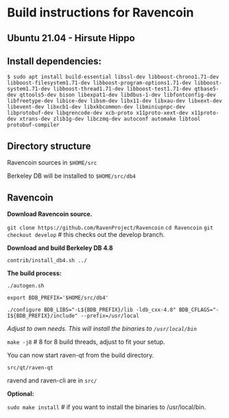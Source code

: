 Build instructions for Ravencoin 
=================================
Ubuntu 21.04 - Hirsute Hippo
---------------------------------

Install dependencies:
----------------------------
`$ sudo apt install build-essential
libssl-dev
libboost-chrono1.71-dev
libboost-filesystem1.71-dev
libboost-program-options1.71-dev
libboost-system1.71-dev
libboost-thread1.71-dev
libboost-test1.71-dev
qtbase5-dev
qttools5-dev
bison
libexpat1-dev
libdbus-1-dev
libfontconfig-dev
libfreetype-dev
libice-dev
libsm-dev
libx11-dev
libxau-dev
libxext-dev
libevent-dev
libxcb1-dev
libxkbcommon-dev
libminiupnpc-dev
libprotobuf-dev
libqrencode-dev
xcb-proto
x11proto-xext-dev
x11proto-dev
xtrans-dev
zlib1g-dev
libczmq-dev
autoconf
automake
libtool
protobuf-compiler
`

Directory structure
------------------
Ravencoin sources in `$HOME/src`

Berkeley DB will be installed to `$HOME/src/db4`


Ravencoin
------------------

__Download Ravencoin source.__

`git clone https://github.com/RavenProject/Ravencoin`
`cd Ravencoin`
`git checkout develop` # this checks out the develop branch.

__Download and build Berkeley DB 4.8__

`contrib/install_db4.sh ../`


__The build process:__

`./autogen.sh`

`export BDB_PREFIX='$HOME/src/db4'`

`./configure BDB_LIBS="-L${BDB_PREFIX}/lib -ldb_cxx-4.8" BDB_CFLAGS="-I${BDB_PREFIX}/include" --prefix=/usr/local` 

_Adjust to own needs. This will install the binaries to `/usr/local/bin`_


`make -j8`  # 8 for 8 build threads, adjust to fit your setup.

You can now start raven-qt from the build directory.

`src/qt/raven-qt`

ravend and raven-cli are in `src/`


__Optional:__

`sudo make install`  # if you want to install the binaries to /usr/local/bin.





